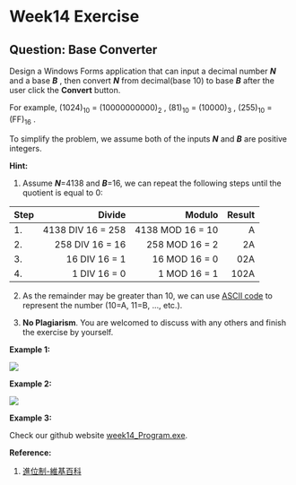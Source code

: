 # Week14 Exercise

## **Question: Base Converter**

Design a Windows Forms application that can input a decimal number _**N**_ and a base _**B**_ , then convert _**N**_ from decimal(base 10) to base _**B**_ after the user click the **Convert** button. 

For example, (1024)<sub>10</sub> = (10000000000)<sub>2</sub> , (81)<sub>10</sub> = (10000)<sub>3</sub> , (255)<sub>10</sub> = (FF)<sub>16</sub> .

To simplify the problem, we assume both of the inputs _**N**_ and _**B**_ are positive integers.

****Hint:****

1. Assume _**N**_=4138 and _**B**_=16, we can repeat the following steps until the quotient is equal to 0:

 |Step| Divide | Modulo  |Result 
 | :--------- | ---------: | ---------: | ---------: |
 |1.|4138 DIV 16 = 258|4138 MOD 16 = 10|A|
 |2.|258 DIV 16 =  16|258 MOD 16 = 2|2A|
 |3.|16 DIV 16 = 1|16 MOD 16 = 0|02A|
 |4.|1 DIV 16 = 0|1 MOD 16 = 1|102A|
 
2. As the remainder may be greater than 10, we can use [ASCII code](https://zh.wikipedia.org/wiki/ASCII) to represent the number (10=A, 11=B, ..., etc.).

3. **No Plagiarism**. You are welcomed to discuss with any others and finish the exercise by yourself.   

**Example 1:**

![](https://i.imgur.com/6tEhFYm.png)

**Example 2:**

![](https://i.imgur.com/S7jnryr.png)

**Example 3:**

Check our github website [week14_Program.exe](https://github.com/fordevoted/1092_EE3031_Computer-Programming/blob/main/exercise/week14_Program.exe).

**Reference:**
1.  [進位制-維基百科](https://zh.wikipedia.org/wiki/%E8%BF%9B%E4%BD%8D%E5%88%B6)

